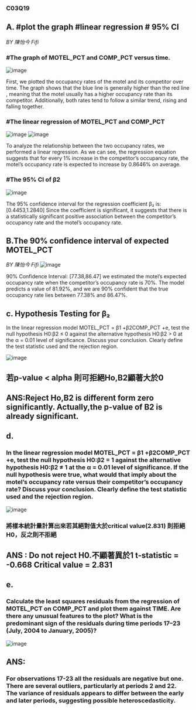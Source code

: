 ### C03Q19

## A. #plot the graph #linear regression # 95% CI
*BY 陳怡今 Fifi*
### #The graph of MOTEL_PCT and COMP_PCT versus time.

![image](https://github.com/user-attachments/assets/26791bda-9a2d-49a8-a495-bbda37735fa1)

First, we plotted the occupancy rates of the motel and its competitor over time.
The graph shows that the blue line is generally higher than the red line , meaning that the motel usually has a higher occupancy rate than its competitor. 
Additionally, both rates tend to follow a similar trend, rising and falling together.

### #The linear regression of MOTEL_PCT and COMP_PCT

![image](https://github.com/user-attachments/assets/f32a292b-8447-49f0-81f7-c7ba5b996841)
![image](https://github.com/user-attachments/assets/2135e682-4d6f-4b52-8888-7dc77abe45ce)

 To analyze the relationship between the two occupancy rates, we performed a linear regression. 
 As we can see, the regression equation suggests that for every 1% increase in the competitor’s occupancy rate, 
 the motel’s occupancy rate is expected to increase by 0.8646% on average.

### #The 95% CI of β2

![image](https://github.com/user-attachments/assets/3963b890-bf6c-4519-b523-0eb3eb8c1a60)

The 95% confidence interval for the regression coefficient β₂ is: [0.4453,1.2840]
Since the coefficient is significant, it suggests that there is a statistically significant positive association between the competitor’s occupancy rate 
and the motel’s occupancy rate.

## B.The 90% confidence interval of expected MOTEL_PCT
*BY 陳怡今 Fifi*
![image](https://github.com/user-attachments/assets/5dbb8880-bb57-4626-908a-f3c239ea2a00)

90% Confidence Interval: [77.38,86.47]
    we estimated the motel’s expected occupancy rate when the competitor’s occupancy rate is 70%. 
    The model predicts a value of 81.92%, and we are 90% confident that the true occupancy rate lies between 77.38% and 86.47%.



## c. Hypothesis Testing for β₂
In the linear regression model MOTEL_PCT = β1 +β2COMP_PCT +e, test the null hypothesis H0∶β2 ≤ 0 against the alternative hypothesis H0∶β2 > 0 at the α = 0.01 level of significance. Discuss your conclusion. Clearly define the test statistic used and the rejection region.


![image](https://github.com/user-attachments/assets/f4f45fb7-8bdc-4cf1-8288-14a67082c7a2)

## 若p-value < alpha 則可拒絕Ho,B2顯著大於0
## ANS:Reject Ho,B2 is different form zero significantly. Actually,the p-value of B2 is already significant.


## d. 
### In the linear regression model MOTEL_PCT = β1 +β2COMP_PCT +e, test the null hypothesis H0∶β2 = 1 against the alternative hypothesis H0∶β2 ≠ 1 at the α = 0.01 level of significance. If the null hypothesis were true, what would that imply about the motel’s occupancy rate versus their competitor’s occupancy rate? Discuss your conclusion. Clearly define the test statistic used and the rejection region.

![image](https://github.com/user-attachments/assets/1a2fac33-5d13-43bd-b7b4-6195a20c4aa2)
### 將樣本統計量計算出來若其絕對值大於critical value(2.831) 則拒絕H0，反之則不拒絕
## ANS : Do not reject H0.不顯著異於1  t-statistic = -0.668  Critical value = 2.831 

## e.
### Calculate the least squares residuals from the regression of MOTEL_PCT on COMP_PCT and plot them against TIME. Are there any unusual features to the plot? What is the predominant sign of the residuals during time periods 17–23 (July, 2004 to January, 2005)? 
![image](https://github.com/user-attachments/assets/1fc29b6d-3968-4351-8a69-88cb702f081b) <br>

## ANS: <br>
### For observations 17-23 all the residuals are negative but one.<br>There are several outliers, particularly at periods 2 and 22.<br>The variance of residuals appears to differ between the early and later periods, suggesting possible heteroscedasticity.




